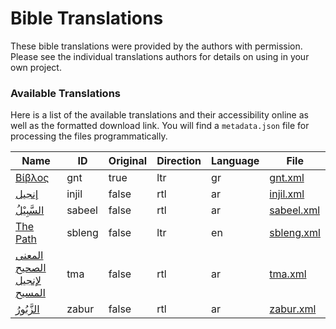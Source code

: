 # Bible Translations

These bible translations were provided by the authors with permission. Please see the individual translations authors for details on using in your own project.

### Available Translations

Here is a list of the available translations and their accessibility online as well as the formatted download link. You will find a `metadata.json` file for processing the files programmatically.

| Name                                                   | ID     | Original | Direction | Language | File                                                                                   |
|--------------------------------------------------------|--------|----------|-----------|----------|----------------------------------------------------------------------------------------|
| [Βίβλος](https://alkotob.org/gnt)                      | gnt    | true     | ltr       | gr       | [gnt.xml](https://github.com/alkotob/bible-translations/raw/master/data/gnt.xml)       |
| [إنجيل](https://alkotob.org/injil)                     | injil  | false    | rtl       | ar       | [injil.xml](https://github.com/alkotob/bible-translations/raw/master/data/injil.xml)   |
| [السَّبِيْلُ](https://alkotob.org/sabeel)                   | sabeel | false    | rtl       | ar       | [sabeel.xml](https://github.com/alkotob/bible-translations/raw/master/data/sabeel.xml) |
| [The Path](https://alkotob.org/sbleng)                 | sbleng | false    | ltr       | en       | [sbleng.xml](https://github.com/alkotob/bible-translations/raw/master/data/sbleng.xml) |
| [المعنى الصحيح لإنجيل المسيح](https://alkotob.org/tma) | tma    | false    | rtl       | ar       | [tma.xml](https://github.com/alkotob/bible-translations/raw/master/data/tma.xml)       |
| [الزَّبُورُ](https://alkotob.org/zabur)                    | zabur  | false    | rtl       | ar       | [zabur.xml](https://github.com/alkotob/bible-translations/raw/master/data/zabur.xml)   |